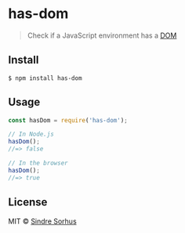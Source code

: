 # has-dom

> Check if a JavaScript environment has a [DOM](https://en.wikipedia.org/wiki/Document_Object_Model)


## Install

```
$ npm install has-dom
```


## Usage

```js
const hasDom = require('has-dom');

// In Node.js
hasDom();
//=> false

// In the browser
hasDom();
//=> true
```


## License

MIT © [Sindre Sorhus](https://sindresorhus.com)
